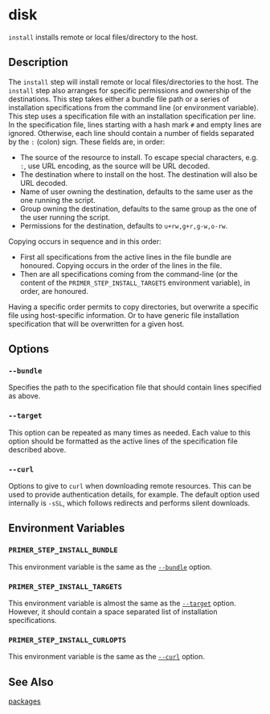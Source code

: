 # disk

`install` installs remote or local files/directory to the host.

## Description

The `install` step will install remote or local files/directories to the host.
The `install` step also arranges for specific permissions and ownership of the
destinations. This step takes either a bundle file path or a series of
installation specifications from the command line (or environment variable).
This step uses a specification file with an installation specification per line.
In the specification file, lines starting with a hash mark `#` and empty lines
are ignored. Otherwise, each line should contain a number of fields separated by
the `:` (colon) sign. These fields are, in order:

- The source of the resource to install. To escape special characters, e.g. `:`,
  use URL encoding, as the source will be URL decoded.
- The destination where to install on the host. The destination will also be URL
  decoded.
- Name of user owning the destination, defaults to the same user as the one
  running the script.
- Group owning the destination, defaults to the same group as the one of the
  user running the script.
- Permissions for the destination, defaults to `u+rw,g+r,g-w,o-rw`.

Copying occurs in sequence and in this order:

- First all specifications from the active lines in the file bundle are
  honoured. Copying occurs in the order of the lines in the file.
- Then are all specifications coming from the command-line (or the content of
  the `PRIMER_STEP_INSTALL_TARGETS` environment variable), in order, are
  honoured.

Having a specific order permits to copy directories, but overwrite a specific
file using host-specific information. Or to have generic file installation
specification that will be overwritten for a given host.

## Options

### `--bundle`

Specifies the path to the specification file that should contain lines specified
as above.

### `--target`

This option can be repeated as many times as needed. Each value to this option
should be formatted as the active lines of the specification file described
above.

### `--curl`

Options to give to `curl` when downloading remote resources. This can be used to
provide authentication details, for example. The default option used internally
is `-sSL`, which follows redirects and performs silent downloads.

## Environment Variables

### `PRIMER_STEP_INSTALL_BUNDLE`

This environment variable is the same as the [`--bundle`](#--bundle) option.

### `PRIMER_STEP_INSTALL_TARGETS`

This environment variable is almost the same as the [`--target`](#--target)
option. However, it should contain a space separated list of installation
specifications.

### `PRIMER_STEP_INSTALL_CURLOPTS`

This environment variable is the same as the [`--curl`](#--curl) option.

## See Also

[packages]

  [packages]: ./packages.md
